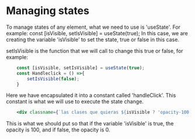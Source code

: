 # Managing states
To manage states of any element, what we need to use is 'useState'. For example:
    const [isVisible, setIsVisible] = useState(true); 
In this case, we are creating the variable 'isVisible' to set the state, true or false in this case.

setIsVisible is the function that we will call to change this true or false, for example:
```jsx 
    const [isVisible, setIsVisible] = useState(true);
    const Handleclick = () =>{
        setIsVisible(false);
    }
```
Here we have encapsulated it into a constant called 'handleClick'. This constant is what we will use to execute the state change.
```jsx
    <div classname={`las clases que quieras ${isVisible ? 'opacity-100' : 'opacity-0'}`}><div/>
```
This is what we should put so that if the variable 'isVisible' is true, the opacity is 100, and if false, the opacity is 0.